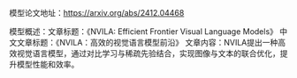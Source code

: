 模型论文地址：https://arxiv.org/abs/2412.04468

模型概述：文章标题：《NVILA: Efficient Frontier Visual Language Models》
中文文章标题：《NVILA：高效的视觉语言模型前沿》
文章内容：NVILA提出一种高效视觉语言模型，通过对比学习与稀疏先验结合，实现图像与文本的联合优化，提升模型性能和效率。
